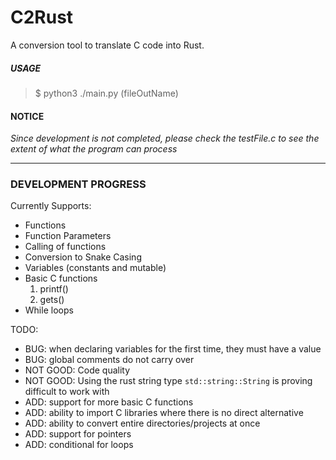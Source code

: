 # C2Rust
A conversion tool to translate C code into Rust.

##### USAGE
> $ python3 ./main.py <CFileIn> (fileOutName)

#### NOTICE
_Since development is not completed, please check the testFile.c to see the extent of what the program can process_

---

### DEVELOPMENT PROGRESS
Currently Supports:
* Functions
* Function Parameters
* Calling of functions
* Conversion to Snake Casing
* Variables (constants and mutable)
* Basic C functions
	1. printf()
	2. gets()
* While loops

TODO:
* BUG: when declaring variables for the first time, they must have a value
* BUG: global comments do not carry over
* NOT GOOD: Code quality
* NOT GOOD: Using the rust string type `std::string::String` is proving difficult to work with
* ADD: support for more basic C functions
* ADD: ability to import C libraries where there is no direct alternative
* ADD: ability to convert entire directories/projects at once
* ADD: support for pointers
* ADD: conditional for loops